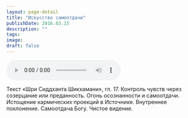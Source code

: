 ```yaml
---
layout: page-detail
title: "Искусство самоотдачи"
publishDate: 2016.03.15
description: ""
tags:
image:
draft: false
---
```


<audio title="2016.03.15 - Искусство самоотдачи.mp3" src="https://filer-api.advayta.org/v1.0/public/files/75565" controls=""></audio>

 Текст «Шри Сиддханта Шикхамани», гл. 17\. Контроль чувств через созерцание или преданность. Огонь осознанности и самоотдачи. Истощение кармических проекций в Источнике. Внутреннее поклонение. Самоотдача Богу. Чистое видение. 

  

